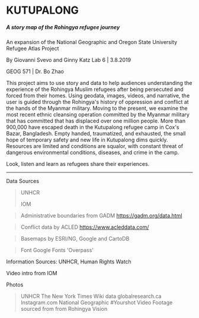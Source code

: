 # KUTUPALONG

##### A story map of the Rohingya refugee journey

An expansion of the National Geographic and Oregon State University   Refugee Atlas Project 

By Giovanni Svevo and Ginny Katz
Lab 6 | 3.8.2019

GEOG 571 | Dr. Bo Zhao





This project aims to use story and data to help audiences understanding the experience of the Rohingya Muslim refugees after being persecuted and forced from their homes. Using geodata, images, videos,  and narrative, the user is guided through the Rohingya's history of oppression and conflict at the hands of the Myanmar military. Moving to the present, we examine the most recent ethnic cleansing operation committed by the Myanmar military that has committed that has displaced over one million people.  More than 900,000 have escaped death in the Kutupalong refugee camp in Cox's Bazar, Bangladesh.  Empty handed, traumatized, and exhausted, the small hope of temporary safety and new life in Kutupalong dims quickly. Resources are limited and conditions are squalor, with constant threat of dangerous environmental conditions, diseases, and crime in the camp. 

 Look, listen and learn as refugees share their experiences. 









------

Data Sources

> UNHCR
>
> IOM

> Administrative boundaries from GADM https://gadm.org/data.html

> Conflict data by ACLED https://www.acleddata.com/

> Basemaps by ESRI/NG, Google and CartoDB

> Font Google Fonts 'Overpass'

Information  Sources: UNHCR, Human Rights Watch

Video intro from IOM

Photos  

> UNHCR
> The New York Times
> Wiki data 
> globalresearch.ca
> Instagram.com
> National Geographic #Yourshot
> Video Footage sourced from from Rohingya Vision





















